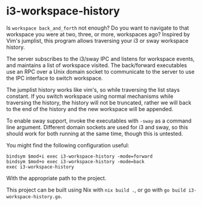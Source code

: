 # i3-workspace-history

Is `workspace back_and_forth` not enough?
Do you want to navigate to that workspace you were at two, three, or more, workspaces ago?
Inspired by Vim's jumplist, this program allows traversing your i3 or sway workspace history.

The server subscribes to the i3/sway IPC and listens for workspace events, and maintains a list of workspace visited.
The back/forward executables use an RPC over a Unix domain socket to communicate to the server to use the IPC interface to switch workspace.

The jumplist history works like vim's, so while traversing the list stays constant.
If you switch workspace using normal mechanisms while traversing the history, the history will not be truncated, rather we will back to the end of the history and the new workspace will be appended.

To enable sway support, invoke the executables with `-sway` as a command line argument.
Different domain sockets are used for i3 and sway, so this should work for both running at the same time, though this is untested.

You might find the following configuration useful:
```
bindsym $mod+i exec i3-workspace-history -mode=forward
bindsym $mod+o exec i3-workspace-history -mode=back
exec i3-workspace-history
```

With the appropriate path to the project.

This project can be built using Nix with `nix build .`, or go with `go build i3-workspace-history.go`.

